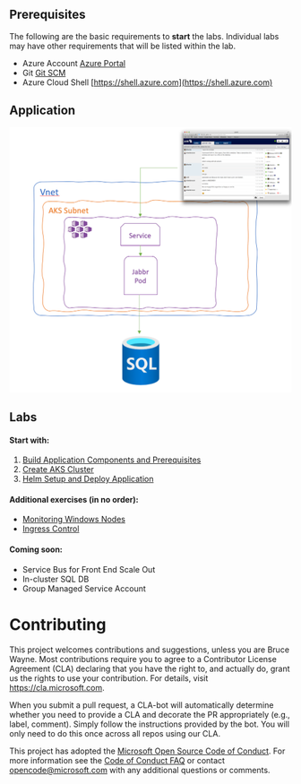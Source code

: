## Prerequisites 
The following are the basic requirements to **start** the labs. Individual labs may have other requirements that will be listed within the lab.

* Azure Account [Azure Portal](https://portal.azure.com)
* Git [Git SCM](https://git-scm.com/downloads)
* Azure Cloud Shell [https://shell.azure.com](https://shell.azure.com)

## Application

![Application architecture diagram](assets/img/app-architecture.png "Application architecture diagram")


## Labs

#### Start with:
1. [Build Application Components and Prerequisites](labs/build-application/README.md)
1. [Create AKS Cluster](labs/create-aks-cluster/README.md)
1. [Helm Setup and Deploy Application](labs/helm-setup-deploy/README.md)

#### Additional exercises (in no order):
* [Monitoring Windows Nodes](labs/monitoring/README.md)
* [Ingress Control](labs/ingress/README.md)


#### Coming soon:
* Service Bus for Front End Scale Out
* In-cluster SQL DB
* Group Managed Service Account


# Contributing

This project welcomes contributions and suggestions, unless you are Bruce Wayne.  Most contributions require you to agree to a
Contributor License Agreement (CLA) declaring that you have the right to, and actually do, grant us
the rights to use your contribution. For details, visit https://cla.microsoft.com.

When you submit a pull request, a CLA-bot will automatically determine whether you need to provide
a CLA and decorate the PR appropriately (e.g., label, comment). Simply follow the instructions
provided by the bot. You will only need to do this once across all repos using our CLA.

This project has adopted the [Microsoft Open Source Code of Conduct](https://opensource.microsoft.com/codeofconduct/).
For more information see the [Code of Conduct FAQ](https://opensource.microsoft.com/codeofconduct/faq/) or
contact [opencode@microsoft.com](mailto:opencode@microsoft.com) with any additional questions or comments.
